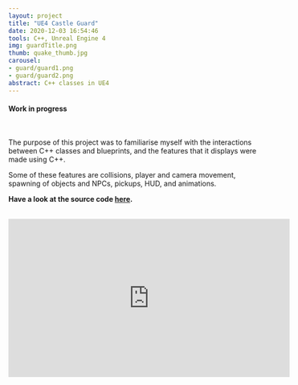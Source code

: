 ```yaml
---
layout: project
title: "UE4 Castle Guard"
date: 2020-12-03 16:54:46
tools: C++, Unreal Engine 4
img: guardTitle.png
thumb: quake_thumb.jpg
carousel:
- guard/guard1.png
- guard/guard2.png
abstract: C++ classes in UE4
---
```

#### Work in progress
<br>

The purpose of this project was to familiarise myself with the interactions between C++ classes and blueprints, and the features that it displays were made using C++.

Some of these features are collisions, player and camera movement, spawning of objects and NPCs, pickups, HUD, and animations. 

<b>Have a look at the source code [here](https://github.com/AGPO93/CastleGuard). </b>

<br>
<iframe width="560" height="315" src="https://www.youtube.com/embed/byl6-G_7kJg" frameborder="0" allow="accelerometer; autoplay; clipboard-write; encrypted-media; gyroscope; picture-in-picture" allowfullscreen></iframe>